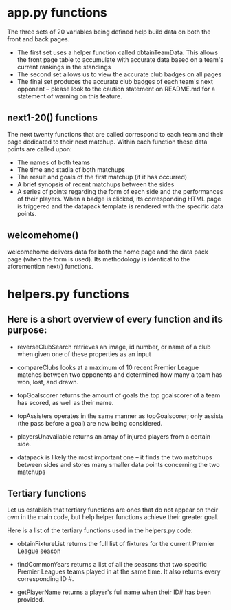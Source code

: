 # app.py functions

The three sets of 20 variables being defined help build data on both the front and back pages.
- The first set uses a helper function called obtainTeamData. This allows the front page table to accumulate with accurate data based on a team's current rankings in the standings
- The second set allows us to view the accurate club badges on all pages
- The final set produces the accurate club badges of each team's next opponent – please look to the caution statement on README.md for a statement of warning on this feature.

## next1-20() functions

The next twenty functions that are called correspond to each team and their page dedicated to their next matchup. Within each function these data points are called upon:
- The names of both teams
- The time and stadia of both matchups
- The result and goals of the first matchup (if it has occurred)
- A brief synopsis of recent matchups between the sides
- A series of points regarding the form of each side and the performances of their players.
When a badge is clicked, its corresponding HTML page is triggered and the datapack template is rendered with the specific data points.

## welcomehome()

welcomehome delivers data for both the home page and the data pack page (when the form is used). Its methodology is identical to the aforemention next() functions.

# helpers.py functions

## Here is a short overview of every function and its purpose:

- reverseClubSearch retrieves an image, id number, or name of a club when given one of these properties as an input

- compareClubs looks at a maximum of 10 recent Premier League matches between two opponents and determined how many a team has won, lost, and drawn.

- topGoalscorer returns the amount of goals the top goalscorer of a team has scored, as well as their name.

- topAssisters operates in the same manner as topGoalscorer; only assists (the pass before a goal) are now being considered.

- playersUnavailable returns an array of injured players from a certain side.

- datapack is likely the most important one – it finds the two matchups between sides and stores many smaller data points concerning the two matchups

## Tertiary functions

Let us establish that tertiary functions are ones that do not appear on their own in the main code, but help helper functions achieve their greater goal.

Here is a list of the tertiary functions used in the helpers.py code:

- obtainFixtureList returns the full list of fixtures for the current Premier League season

- findCommonYears returns a list of all the seasons that two specific Premier Leagues teams played in at the same time. It also returns every corresponding ID #.

- getPlayerName returns a player's full name when their ID# has been provided.
